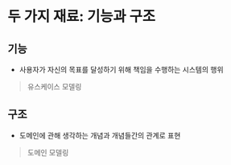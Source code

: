 # 두 가지 재료: 기능과 구조

## 기능
- 사용자가 자신의 목표를 달성하기 위해 책임을 수행하는 시스템의 행위
> 유스케이스 모델링

## 구조
- 도메인에 관해 생각하는 개념과 개념들간의 관계로 표현
> 도메인 모델링
